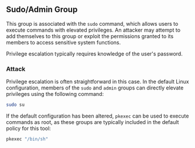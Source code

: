 ## Sudo/Admin Group

This group is associated with the `sudo` command, which allows users to execute commands with elevated privileges. An attacker may attempt to add themselves to this group or exploit the permissions granted to its members to access sensitive system functions.

Privilege escalation typically requires knowledge of the user's password.

### Attack

Privilege escalation is often straightforward in this case. In the default Linux configuration, members of the `sudo` and `admin` groups can directly elevate privileges using the following command:

```bash
sudo su
```

If the default configuration has been altered, `pkexec` can be used to execute commands as root, as these groups are typically included in the default policy for this tool:

```bash
pkexec "/bin/sh"
```
